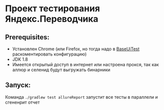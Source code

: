 # Проект тестирования Яндекс.Переводчика
## Prerequisites:
* Установлен Chrome (или Firefox, но тогда надо в [BaseUiTest](../master/src/test/java/ru/atrofimov/uitest/common/BaseUiTest.java) раскоментировать конфигурацию)
* JDK 1.8
* Имеется открытый доступ в интернет или настроена прокся, так как аллюр и селенид будут выгружать бинарники

## Запуск:
Команда `./gradlew test allureReport` запустит все тесты в параллели и сгененрит отчет
